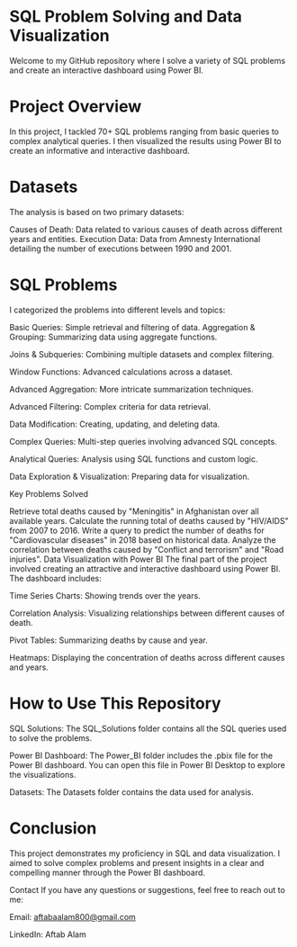 # SQL Problem Solving and Data Visualization

Welcome to my GitHub repository where I solve a variety of SQL problems and create an interactive dashboard using Power BI.


# Project Overview

In this project, I tackled 70+ SQL problems ranging from basic queries to complex analytical queries. I then visualized the results using Power BI to create an informative and interactive dashboard.

# Datasets

The analysis is based on two primary datasets:

Causes of Death: Data related to various causes of death across different years and entities.
Execution Data: Data from Amnesty International detailing the number of executions between 1990 and 2001.

# SQL Problems
I categorized the problems into different levels and topics:

Basic Queries: Simple retrieval and filtering of data.
Aggregation & Grouping: Summarizing data using aggregate functions.

Joins & Subqueries: Combining multiple datasets and complex filtering.

Window Functions: Advanced calculations across a dataset.

Advanced Aggregation: More intricate summarization techniques.

Advanced Filtering: Complex criteria for data retrieval.

Data Modification: Creating, updating, and deleting data.

Complex Queries: Multi-step queries involving advanced SQL concepts.

Analytical Queries: Analysis using SQL functions and custom logic.

Data Exploration & Visualization: Preparing data for visualization.

Key Problems Solved

Retrieve total deaths caused by "Meningitis" in Afghanistan over all available years.
Calculate the running total of deaths caused by "HIV/AIDS" from 2007 to 2016.
Write a query to predict the number of deaths for "Cardiovascular diseases" in 2018 based on historical data.
Analyze the correlation between deaths caused by "Conflict and terrorism" and "Road injuries".
Data Visualization with Power BI
The final part of the project involved creating an attractive and interactive dashboard using Power BI. The dashboard includes:

Time Series Charts: Showing trends over the years.

Correlation Analysis: Visualizing relationships between different causes of death.

Pivot Tables: Summarizing deaths by cause and year.

Heatmaps: Displaying the concentration of deaths across different causes and years.

# How to Use This Repository

SQL Solutions: The SQL_Solutions folder contains all the SQL queries used to solve the problems.

Power BI Dashboard: The Power_BI folder includes the .pbix file for the Power BI dashboard. You can open this file in Power BI Desktop to explore the visualizations.

Datasets: The Datasets folder contains the data used for analysis.

# Conclusion
This project demonstrates my proficiency in SQL and data visualization. I aimed to solve complex problems and present insights in a clear and compelling manner through the Power BI dashboard.

Contact
If you have any questions or suggestions, feel free to reach out to me:

Email: aftabaalam800@gmail.com

LinkedIn: Aftab Alam
